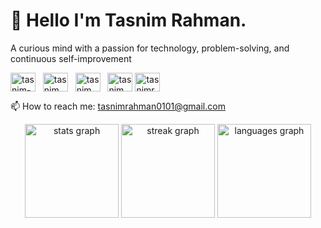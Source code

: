 # 💫 Hello I'm Tasnim Rahman.
A curious mind with a passion for technology, problem-solving, and continuous self-improvement


<p align="left">
<a href="https://linkedin.com/in/tasnim-rahman01" target="blank"><img align="center" src="https://raw.githubusercontent.com/rahuldkjain/github-profile-readme-generator/master/src/images/icons/Social/linked-in-alt.svg" alt="tasnim-rahman01" height="30" width="40" /></a>&nbsp;&nbsp;
<a href="https://www.leetcode.com/tasnimm_rahman" target="blank"><img align="center" src="https://raw.githubusercontent.com/rahuldkjain/github-profile-readme-generator/master/src/images/icons/Social/leet-code.svg" alt="tasnimm_rahman" height="30" width="40" /></a>&nbsp;&nbsp;
<a href="https://codeforces.com/profile/tasnimm_m" target="blank"><img align="center" src="https://raw.githubusercontent.com/rahuldkjain/github-profile-readme-generator/master/src/images/icons/Social/codeforces.svg" alt="tasnimm_m" height="30" width="40" /></a>&nbsp;&nbsp;
<a href="https://www.codechef.com/users/tasnim_rahman" target="blank"><img align="center" src="https://cdn.jsdelivr.net/npm/simple-icons@3.1.0/icons/codechef.svg" alt="tasnim_rahman" height="30" width="40" /></a>
<a href="https://fb.com/tasnimrahman01" target="blank"><img align="center" src="https://raw.githubusercontent.com/rahuldkjain/github-profile-readme-generator/master/src/images/icons/Social/facebook.svg" alt="tasnimrahman01" height="30" width="40" /></a>&nbsp;&nbsp;
</p>

📫 How to reach me: tasnimrahman0101@gmail.com


<div align="center">
  <img src="https://github-readme-stats.vercel.app/api?username=tasnim-rahmann&hide_title=false&hide_rank=false&show_icons=true&include_all_commits=true&count_private=true&disable_animations=false&theme=radical&locale=en&hide_border=false" height="150" alt="stats graph"  />
  <img src="https://streak-stats.demolab.com?user=tasnim-rahmann&locale=en&mode=daily&theme=dark&hide_border=false&border_radius=5" height="150" alt="streak graph"  />
  <img src="https://github-readme-stats.vercel.app/api/top-langs?username=tasnim-rahmann&locale=en&hide_title=false&layout=compact&card_width=320&langs_count=5&theme=radical&hide_border=false" height="150" alt="languages graph"  />
</div>

